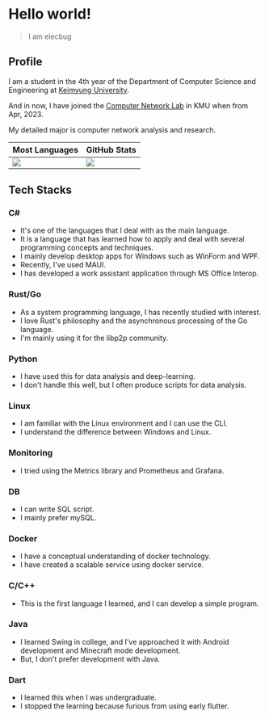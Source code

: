 # Hello world!
> I am elecbug
>

## Profile

I am a student in the 4th year of the Department of Computer Science and Engineering at [Keimyung University](https://www.kmu.ac.kr/).

And in now, I have joined the [Computer Network Lab](https://sites.google.com/site/computernetworklab/) in KMU when from Apr, 2023.

My detailed major is computer network analysis and research.

|Most Languages|GitHub Stats|
|--------------|------------|
|![](https://github-readme-stats.vercel.app/api/top-langs/?username=elecbug&layout=compact&langs_count=8&hide=makefile,cmake&theme=dracula&icon_color=3f3fff&title_color=ffffff&bg_color=1f1f1f)|![](https://github-readme-stats.vercel.app/api?username=elecbug&count_private=true&show_icons=true&rank_icon=github&theme=dracula&icon_color=3f3fff&title_color=ffffff&include_all_commits=true&bg_color=1f1f1f)|

## Tech Stacks

### C#
- It's one of the languages that I deal with as the main language.
- It is a language that has learned how to apply and deal with several programming concepts and techniques.
- I mainly develop desktop apps for Windows such as WinForm and WPF.
- Recently, I've used MAUI.
- I has developed a work assistant application through MS Office Interop.

### Rust/Go
- As a system programming language, I has recently studied with interest.
- I love Rust's philosophy and the asynchronous processing of the Go language.
- I'm mainly using it for the libp2p community.

### Python
- I have used this for data analysis and deep-learning.
- I don't handle this well, but I often produce scripts for data analysis.

### Linux
- I am familiar with the Linux environment and I can use the CLI.
- I understand the difference between Windows and Linux.

### Monitoring
- I tried using the Metrics library and Prometheus and Grafana.

### DB
- I can write SQL script.
- I mainly prefer mySQL.

### Docker
- I have a conceptual understanding of docker technology.
- I have created a scalable service using docker service.

### C/C++
- This is the first language I learned, and I can develop a simple program.

### Java
- I learned Swing in college, and I've approached it with Android development and Minecraft mode development.
- But, I don't prefer development with Java.

### Dart
- I learned this when I was undergraduate.
- I stopped the learning because furious from using early flutter.
